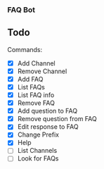 ### FAQ Bot


## Todo

Commands: 

- [X] Add Channel
- [X] Remove Channel
- [X] Add FAQ
- [X] List FAQs
- [X] List FAQ info
- [X] Remove FAQ
- [X] Add question to FAQ
- [X] Remove question from FAQ
- [X] Edit response to FAQ
- [X] Change Prefix
- [X] Help
- [ ] List Channels
- [ ] Look for FAQs